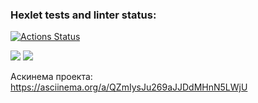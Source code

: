 ### Hexlet tests and linter status:
[![Actions Status](https://github.com/pterodactylsam/frontend-project-lvl2/workflows/hexlet-check/badge.svg)](https://github.com/pterodactylsam/frontend-project-lvl2/actions)

<a href="https://codeclimate.com/github/pterodactylsam/frontend-project-lvl2/maintainability"><img src="https://api.codeclimate.com/v1/badges/579149df8f041e461ef4/maintainability" /></a>
<a href="https://codeclimate.com/github/pterodactylsam/frontend-project-lvl2/test_coverage"><img src="https://api.codeclimate.com/v1/badges/579149df8f041e461ef4/test_coverage" /></a>

Аскинема проекта: https://asciinema.org/a/QZmIysJu269aJJDdMHnN5LWjU
